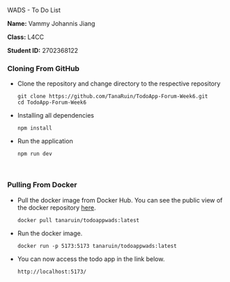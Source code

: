  WADS - To Do List

**Name:** Vammy Johannis Jiang

**Class:** L4CC

**Student ID:** 2702368122

### Cloning From GitHub
- Clone the repository and change directory to the respective repository
    ```text
    git clone https://github.com/TanaRuin/TodoApp-Forum-Week6.git
    cd TodoApp-Forum-Week6
    ```

- Installing all dependencies
    ```text
    npm install
    ```

- Run the application
    ```text
    npm run dev
    ```

<br>

### Pulling From Docker

- Pull the docker image from Docker Hub. You can see the public view of the docker repository [here](https://hub.docker.com/r/tanaruin/todoappwads).
    ```text
   docker pull tanaruin/todoappwads:latest
    ```

- Run the docker image.
    ```text
    docker run -p 5173:5173 tanaruin/todoappwads:latest
    ```

- You can now access the todo app in the link below.
    ```text
    http://localhost:5173/
    ```


<br>